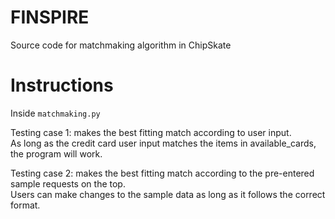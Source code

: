 # FINSPIRE
Source code for matchmaking algorithm in ChipSkate

# Instructions
Inside `matchmaking.py` 

Testing case 1: makes the best fitting match according to user input.<br/>
As long as the credit card user input matches the items in available_cards, the program will work.

Testing case 2: makes the best fitting match according to the pre-entered sample requests on the top.<br/>
            Users can make changes to the sample data as long as it follows the correct format.
